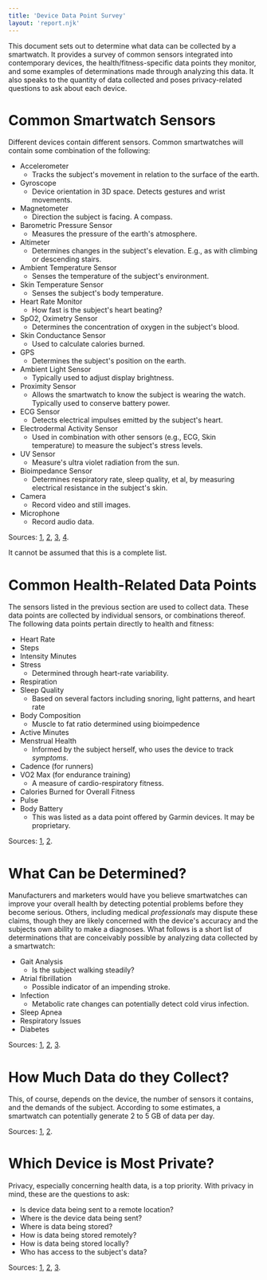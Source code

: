 ```yaml
---
title: 'Device Data Point Survey'
layout: 'report.njk'
---
```


This document sets out to determine what data can be collected by a smartwatch. It provides a survey of common sensors integrated into contemporary devices, the health/fitness-specific data points they monitor, and some examples of determinations made through analyzing this data. It also speaks to the quantity of data collected and poses privacy-related questions to ask about each device.

# Common Smartwatch Sensors

Different devices contain different sensors. Common smartwatches will contain some combination of the following:

- Accelerometer
  - Tracks the subject's movement in relation to the surface of the earth.
- Gyroscope
  - Device orientation in 3D space. Detects gestures and wrist movements.
- Magnetometer
  - Direction the subject is facing. A compass.
- Barometric Pressure Sensor
  - Measures the pressure of the earth's atmosphere.
- Altimeter
  - Determines changes in the subject's elevation. E.g., as with climbing or descending stairs.
- Ambient Temperature Sensor
  - Senses the temperature of the subject's environment.
- Skin Temperature Sensor
  - Senses the subject's body temperature.
- Heart Rate Monitor
  - How fast is the subject's heart beating?
- SpO2, Oximetry Sensor
  - Determines the concentration of oxygen in the subject's blood.
- Skin Conductance Sensor
  - Used to calculate calories burned.
- GPS
  - Determines the subject's position on the earth.
- Ambient Light Sensor
  - Typically used to adjust display brightness.
- Proximity Sensor
  - Allows the smartwatch to know the subject is wearing the watch. Typically used to conserve battery power.
- ECG Sensor
  - Detects electrical impulses emitted by the subject's heart.
- Electrodermal Activity Sensor
  - Used in combination with other sensors (e.g., ECG, Skin temperature) to measure the subject's stress levels.
- UV Sensor
  - Measure's ultra violet radiation from the sun.
- Bioimpedance Sensor
  - Determines respiratory rate, sleep quality, et al, by measuring electrical resistance in the subject's skin.
- Camera
  - Record video and still images.
- Microphone
  - Record audio data.

Sources: [1](https://www.azosensors.com/article.aspx?ArticleID=2614), [2](https://www.cashify.in/explained-sensors-in-smartwatch), [3](https://timesofindia.indiatimes.com/gadgets-news/16-sensors-that-are-present-inside-fitness-bands-and-smartwatches-that-you-need-to-know/articleshow/78033264.cms), [4](https://www.ncbi.nlm.nih.gov/pmc/articles/PMC5038811/).

It cannot be assumed that this is a complete list.

# Common Health-Related Data Points

The sensors listed in the previous section are used to collect data. These data points are collected by individual sensors, or combinations thereof. The following data points pertain directly to health and fitness:

- Heart Rate
- Steps
- Intensity Minutes
- Stress
  - Determined through heart-rate variability.
- Respiration
- Sleep Quality
  - Based on several factors including snoring, light patterns, and heart rate
- Body Composition
  - Muscle to fat ratio determined using bioimpedence
- Active Minutes
- Menstrual Health
  - Informed by the subject herself, who uses the device to track _symptoms_.
- Cadence (for runners)
- VO2 Max (for endurance training)
  - A measure of cardio-respiratory fitness.
- Calories Burned for Overall Fitness
- Pulse
- Body Battery
  - This was listed as a data point offered by Garmin devices. It may be proprietary.

Sources: [1](https://www.makeuseof.com/health-data-points-pay-attention-fitness-tracker/), [2](https://developer.garmin.com/gc-developer-program/health-api/).

# What Can be Determined?

Manufacturers and marketers would have you believe smartwatches can improve your overall health by detecting potential problems before they become serious. Others, including medical _professionals_ may dispute these claims, though they are likely concerned with the device's accuracy and the subjects own ability to make a diagnoses. What follows is a short list of determinations that are conceivably possible by analyzing data collected by a smartwatch:

- Gait Analysis
  - Is the subject walking steadily?
- Atrial fibrillation
  - Possible indicator of an impending stroke.
- Infection
  - Metabolic rate changes can potentially detect cold virus infection.
- Sleep Apnea
- Respiratory Issues
- Diabetes

Sources: [1](https://www.cbsnews.com/news/self-tracking-your-health-data-wearables/), [2](https://www.popsci.com/story/diy/health-conditions-smartwatch/), [3](https://www.goodrx.com/health-topic/heart/smartwatch-heart-health).

# How Much Data do they Collect?

This, of course, depends on the device, the number of sensors it contains, and the demands of the subject. According to some estimates, a smartwatch can potentially generate 2 to 5 GB of data per day.

Sources: [1](https://medium.com/xnewdata/data-generated-by-wearables-48da42a88263), [2](https://medium.com/xnewdata/data-generated-by-wearables-48da42a88263#:~:text=3%20%E2%80%94%20DATA%20GENERATED%20BY%20WEARABLES&text=The%20most%20common%20is%20the,data%20about%20a%20person's%20activities.).

# Which Device is Most Private?

Privacy, especially concerning health data, is a top priority. With privacy in mind, these are the questions to ask:

- Is device data being sent to a remote location?
- Where is the device data being sent?
- Where is data being stored?
- How is data being stored remotely?
- How is data being stored locally?
- Who has access to the subject's data?

Sources: [1](https://threadcurve.com/smartwatch-privacy-the-best-and-worst/), [2](https://phys.org/news/2015-01-wearable-sensors-lots-datanow.html), [3](https://www.researchgate.net/publication/300651368_Health_Information_Tailoring_and_Data_Privacy_in_a_Smart_Watch_as_a_Preventive_Health_Tool).


